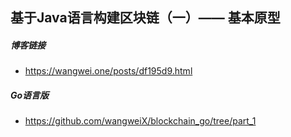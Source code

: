 ## 基于Java语言构建区块链（一）—— 基本原型

##### 博客链接
- https://wangwei.one/posts/df195d9.html

##### Go语言版
- https://github.com/wangweiX/blockchain_go/tree/part_1